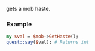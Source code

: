 gets a mob haste.
### Example

```perl
my $val = $mob->GetHaste();
quest::say($val); # Returns int
```